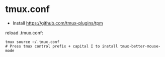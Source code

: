 # tmux.conf

* Install https://github.com/tmux-plugins/tpm

reload .tmux.conf:
```
tmux source ~/.tmux.conf
# Press tmux control prefix + capital I to install tmux-better-mouse-mode
```
